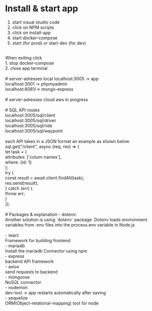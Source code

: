 # Install & start app
1. start visual studio code <br>
2. click on NPM scripts <br>
3. click on install-app <br>
4. start docker-compose <br>
5. start (for prod) or start-dev (for dev)<br>
<br>
When exiting click <br>
1. stop docker-compose <br> 
2. close app terminal <br>
<br>
# server-adresses local
localhost:3005 -> app <br>
localhost:3001 -> phpmyadmin <br>
localhost:8081/-> mongo-express <br>
<br>
# server-adresses cloud aws
in progress <br>
<br>
# SQL API routes
<br>
localhost:3005/sql/client <br>
localhost:3005/sql/driver <br>
localhost:3005/sql/ride <br>
localhost:3005/sql/waypoint <br>
<br>
each API takes in a JSON format an example as shown below <br>
sql.get("/client", async (req, res) => { <br>
  let task = { <br>
    attributes: ['colum-names'], <br>
    where: {id: 1} <br>
    }; <br>
    try { <br>
      const result = await client.findAll(task); <br>
      res.send(result); <br>
    } catch (err) { <br>
      throw err; <br>
    } <br>
});<br>
<br>
# Packages & explanation
- dotenv: <br>
Another solution is using `dotenv` package. Dotenv loads environment variables from .env files into the process.env variable in Node.js<br>
<br>
- react <br>
Framework for building frontend
<br>
- mariadb <br>
Install the mariadb Connector using npm
<br>
- express <br>
backend API framework
<br>
- axios <br>
send requests to backend
<br>
- mongoose <br>
NoSQL connector
<br>
- nodemon <br>
dev-tool -> app restarts automatically after saving 
<br>
- sequelize <br>
ORM(Object-relational-mapping) tool for node
